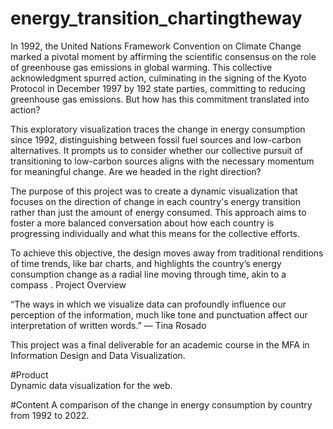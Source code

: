 # energy_transition_chartingtheway
In 1992, the United Nations Framework Convention on Climate Change marked a pivotal moment by affirming the scientific consensus on the role of greenhouse gas emissions in global warming. This collective acknowledgment spurred action, culminating in the signing of the Kyoto Protocol in December 1997 by 192 state parties, committing to reducing greenhouse gas emissions. But how has this commitment translated into action?

This exploratory visualization traces the change in energy consumption since 1992, distinguishing between fossil fuel sources and low-carbon alternatives. It prompts us to consider whether our collective pursuit of transitioning to low-carbon sources aligns with the necessary momentum for meaningful change. Are we headed in the right direction?

The purpose of this project was to create a dynamic visualization that focuses on the direction of change in each country's energy transition rather than just the amount of energy consumed. This approach aims to foster a more balanced conversation about how each country is progressing individually and what this means for the collective efforts.

To achieve this objective, the design moves away from traditional renditions of time trends, like bar charts, and highlights the country’s energy consumption change as a radial line moving through time, akin to a compass . 
Project Overview

“The ways in which we visualize data can profoundly influence our perception of the information, much like tone and punctuation affect our interpretation of written words.”
— Tina Rosado

This project was a final deliverable for an academic course in the MFA in Information Design and Data Visualization. 

#Product  
Dynamic data visualization for the web.

#Content 
A comparison of the change in energy consumption by country from 1992 to 2022. 

